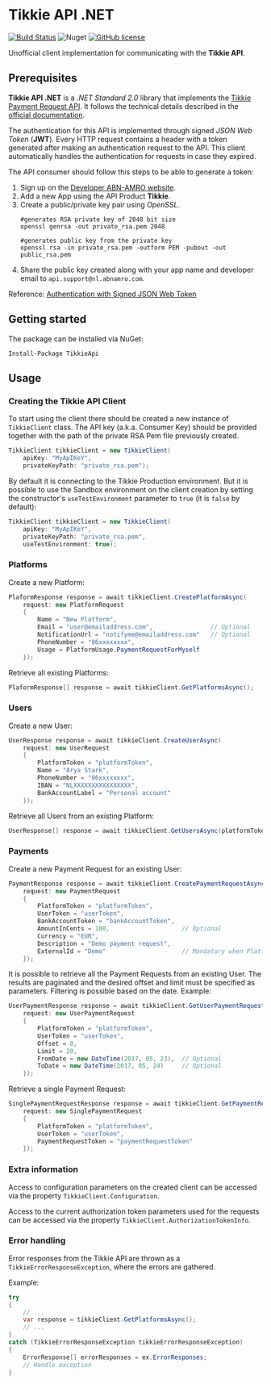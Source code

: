 # Tikkie API .NET

[![Build Status](https://dev.azure.com/chusjp/TikkieAPI/_apis/build/status/chusjp.tikkie-api-dotnet?branchName=master)](https://dev.azure.com/chusjp/TikkieAPI/_build/latest?definitionId=1&branchName=master)
![Nuget](https://img.shields.io/nuget/v/TikkieAPI.svg)
[![GitHub license](https://img.shields.io/github/license/Naereen/StrapDown.js.svg)](https://github.com/Naereen/StrapDown.js/blob/master/LICENSE)

Unofficial client implementation for communicating with the **Tikkie API**.

## Prerequisites

**Tikkie API .NET** is a _.NET Standard 2.0_ library that implements the [Tikkie Payment Request API](https://developer.abnamro.com/content/tikkie-payment-request). It follows the technical details described in the [official documentation](https://developer.abnamro.com/api/tikkie-v1/technical-details).

The authentication for this API is implemented through signed _JSON Web Token_ (**JWT**). Every HTTP request contains a header with a token generated after making an authentication request to the API. This client automatically handles the authentication for requests in case they expired. 

The API consumer should follow this steps to be able to generate a token:
1. Sign up on the [Developer ABN-AMRO website](https://developer.abnamro.com/user/register).
1. Add a new App using the API Product **Tikkie**.
1. Create a public/private key pair using _OpenSSL_.
    ```
    #generates RSA private key of 2048 bit size
    openssl genrsa -out private_rsa.pem 2048

    #generates public key from the private key
    openssl rsa -in private_rsa.pem -outform PEM -pubout -out public_rsa.pem
    ```
1. Share the public key created along with your app name and developer email to `api.support@nl.abnamro.com`.

Reference: [Authentication with Signed JSON Web Token](https://developer.abnamro.com/get-started#headingFive)

## Getting started

The package can be installed via NuGet:

```
Install-Package TikkieApi
```

## Usage

### Creating the Tikkie API Client

To start using the client there should be created a new instance of `TikkieClient` class. The API key (a.k.a. Consumer Key) should be provided together with the path of the private RSA Pem file previously created.

```c#
TikkieClient tikkieClient = new TikkieClient(
    apiKey: "MyApIKeY", 
    privateKeyPath: "private_rsa.pem");
```

By default it is connecting to the Tikkie Production environment. But it is possible to use the Sandbox environment on the client creation by setting the constructor's `useTestEnvironment` parameter to `true` (it is `false` by default):

```c#
TikkieClient tikkieClient = new TikkieClient(
    apiKey: "MyApIKeY", 
    privateKeyPath: "private_rsa.pem",
    useTestEnvironment: true);
```

### Platforms

Create a new Platform:

```c#
PlaformResponse response = await tikkieClient.CreatePlatformAsync(
    request: new PlatformRequest
    {
        Name = "New Platform",
        Email = "user@emailaddress.com",                // Optional
        NotificationUrl = "notifyme@emailaddress.com"   // Optional
        PhoneNumber = "06xxxxxxxx",
        Usage = PlatformUsage.PaymentRequestForMyself
    });
```

Retrieve all existing Platforms:

```c#
PlaformResponse[] response = await tikkieClient.GetPlatformsAsync();
```

### Users

Create a new User:

```c#
UserResponse response = await tikkieClient.CreateUserAsync(
    request: new UserRequest
    {
        PlatformToken = "platformToken",
        Name = "Arya Stark",
        PhoneNumber = "06xxxxxxxx",
        IBAN = "NLXXXXXXXXXXXXXXXX",
        BankAccountLabel = "Personal account"
    });
```

Retrieve all Users from an existing Platform:

```c#
UserResponse[] response = await tikkieClient.GetUsersAsync(platformToken: "platformToken");
```

### Payments

Create a new Payment Request for an existing User:

```c#
PaymentResponse response = await tikkieClient.CreatePaymentRequestAsync(
    request: new PaymentRequest
    {
        PlatformToken = "platformToken",
        UserToken = "userToken",
        BankAccountToken = "bankAccountToken",
        AmountInCents = 100,                    // Optional
        Currency = "EUR",
        Description = "Demo payment request",
        ExternalId = "Demo"                     // Mandatory when PlatformUsage is set to PaymentRequestForMyself
    });
```

It is possible to retrieve all the Payment Requests from an existing User. The results are paginated and the desired offset and limit must be specified as parameters. Filtering is possible based on the date. Example:

```c#
UserPaymentResponse response = await tikkieClient.GetUserPaymentRequestsAsync(
    request: new UserPaymentRequest
    {
        PlatformToken = "platformToken",
        UserToken = "userToken",
        Offset = 0,
        Limit = 20,
        FromDate = new DateTime(2017, 05, 23),  // Optional
        ToDate = new DateTime(2017, 05, 24)     // Optional
    });
```

Retrieve a single Payment Request:

```c#
SinglePaymentRequestResponse response = await tikkieClient.GetPaymentRequestAsync(
    request: new SinglePaymentRequest
    {
        PlatformToken = "platformToken",
        UserToken = "userToken",
        PaymentRequestToken = "paymentRequestToken"
    });
```

### Extra information

Access to configuration parameters on the created client can be accessed via the property `TikkieClient.Configuration`.

Access to the current authorization token parameters used for the requests can be accessed via the property `TikkieClient.AuthorizationTokenInfo`.

### Error handling

Error responses from the Tikkie API are thrown as a `TikkieErrorResponseException`, where the errors are gathered.

Example:

```c#
try
{
    // ...
    var response = tikkieClient.GetPlatformsAsync();
    // ...
}
catch (TikkieErrorResponseException tikkieErrorResponseException)
{
    ErrorResponse[] errorResponses = ex.ErrorResponses;
    // Handle exception
}
```
